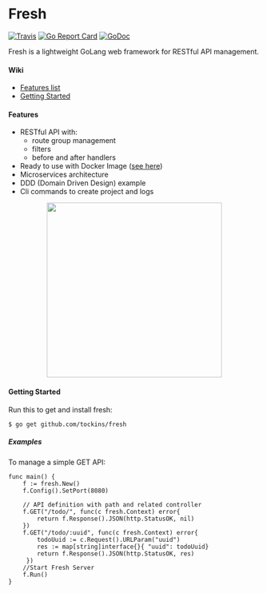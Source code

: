# Fresh 

[![Travis](https://img.shields.io/travis/tockins/fresh.svg?style=flat-square)](https://travis-ci.org/tockins/fresh)
[![Go Report Card](https://goreportcard.com/badge/github.com/tockins/fresh?style=flat-square)](https://goreportcard.com/report/github.com/tockins/fresh)
[![GoDoc](http://img.shields.io/badge/go-documentation-blue.svg?style=flat-square)](http://godoc.org/github.com/tockins/fresh)

Fresh is a lightweight GoLang web framework for RESTful API management.

#### Wiki

- [Features list](#features)
- [Getting Started](#getting-started)

#### Features

- RESTful API with:
  - route group management 
  - filters
  - before and after handlers
- Ready to use with Docker Image ([see here](https://hub.docker.com/r/tockins/fresh/))
- Microservices architecture
- DDD (Domain Driven Design) example
- Cli commands to create project and logs

<p align="center">
<img src="https://i.imgur.com/mCCF2br.png" width="350px">
</p>


#### Getting Started

Run this to get and install fresh:
```
$ go get github.com/tockins/fresh
```

##### Examples

To manage a simple GET API:

```
func main() {
	f := fresh.New()
	f.Config().SetPort(8080)

	// API definition with path and related controller
	f.GET("/todo/", func(c fresh.Context) error{
	    return f.Response().JSON(http.StatusOK, nil)
	})
    f.GET("/todo/:uuid", func(c fresh.Context) error{
        todoUuid := c.Request().URLParam("uuid")
        res := map[string]interface{}{ "uuid": todoUuid}
        return f.Response().JSON(http.StatusOK, res)
     })
	//Start Fresh Server
	f.Run()
}
```
